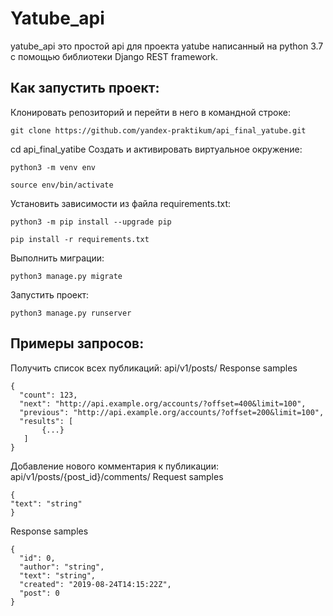# Yatube_api
yatube_api это простой api для проекта yatube написанный на python 3.7 c помощью библиотеки Django REST framework.

## Как запустить проект:
Клонировать репозиторий и перейти в него в командной строке:
```
git clone https://github.com/yandex-praktikum/api_final_yatube.git
```
cd api_final_yatibe
Cоздать и активировать виртуальное окружение:
```
python3 -m venv env
```
```
source env/bin/activate
```
Установить зависимости из файла requirements.txt:
```
python3 -m pip install --upgrade pip
```
```
pip install -r requirements.txt
```
Выполнить миграции:
```
python3 manage.py migrate
```
Запустить проект:
```
python3 manage.py runserver
```
## Примеры запросов:
Получить список всех публикаций: api/v1/posts/
Response samples
```
{
  "count": 123,
  "next": "http://api.example.org/accounts/?offset=400&limit=100",
  "previous": "http://api.example.org/accounts/?offset=200&limit=100",
  "results": [
       {...}
   ]
}
```
Добавление нового комментария к публикации: api/v1/posts/{post_id}/comments/
Request samples
```
{
"text": "string"
}
```
Response samples
```
{
  "id": 0,
  "author": "string",
  "text": "string",
  "created": "2019-08-24T14:15:22Z",
  "post": 0
}
```

